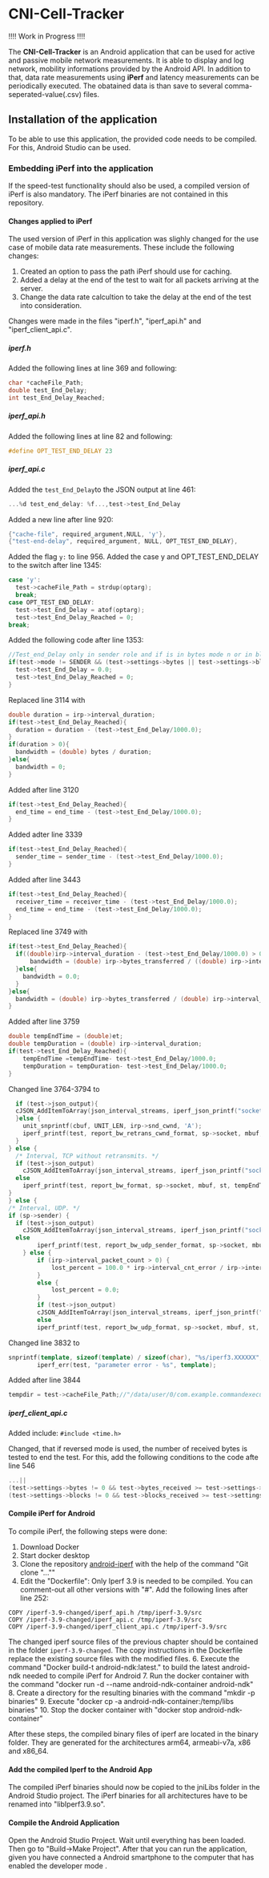 # CNI-Cell-Tracker
!!!! Work in Progress !!!!

The **CNI-Cell-Tracker** is an Android application that can be used for active and passive mobile network measurements. It is able to display and log network, mobility informations provided by the Android API. In addition to that, data rate measurements using **iPerf** and latency measurements can be periodically executed. The obatained data is than save to several comma-seperated-value(.csv) files.

## Installation of the application
To be able to use this application, the provided code needs to be compiled. For this, Android Studio can be used. 


### Embedding iPerf into the application
If the speed-test functionality should also be used, a compiled version of iPerf is also mandatory. The iPerf binaries are not contained in this repository.

#### Changes applied to iPerf
The used version of iPerf in this application was slighly changed for the use case of mobile data rate measurements. 
These include the following changes: 
1. Created an option to pass the path iPerf should use for caching. 
2. Added a delay at the end of the test to wait for all packets arriving at the server.
3. Change the data rate calcultion to take the delay at the end of the test into consideration.

Changes were made in the files "iperf.h", "iperf_api.h" and "iperf_client_api.c". 

##### iperf.h
Added the following lines at line 369 and following:

```c++
char *cacheFile_Path;
double test_End_Delay;
int test_End_Delay_Reached;
```
##### iperf_api.h
Added the following lines at line 82 and following:

```c++
#define OPT_TEST_END_DELAY 23
```
##### iperf_api.c
Added the `test_End_Delay`to the JSON output at line 461:
```c++
...%d test_end_delay: %f...,test->test_End_Delay
```
Added a new line after line 920:
```c++
{"cache-file", required_argument,NULL, 'y'},
{"test-end-delay", required_argument, NULL, OPT_TEST_END_DELAY},
```
Added the flag `y:` to line 956.
Added the case y and OPT_TEST_END_DELAY to the switch after line 1345:
```c++
case 'y':
  test->cacheFile_Path = strdup(optarg);
  break;
case OPT_TEST_END_DELAY:
  test->test_End_Delay = atof(optarg);
  test->test_End_Delay_Reached = 0;
break;	
```
Added the following code after line 1353:
```c++
//Test_end_Delay only in sender role and if is in bytes mode n or in blocks mode
if(test->mode != SENDER && (test->settings->bytes || test->settings->blocks)){
  test->test_End_Delay = 0.0;
  test->test_End_Delay_Reached = 0;
}
```
Replaced line 3114 with
```c++
double duration = irp->interval_duration;
if(test->test_End_Delay_Reached){
  duration = duration - (test->test_End_Delay/1000.0);
}
if(duration > 0){
  bandwidth = (double) bytes / duration;
}else{
  bandwidth = 0;
}
```
Added after line 3120
```c++
if(test->test_End_Delay_Reached){
  end_time = end_time - (test->test_End_Delay/1000.0);
}
```
Added adter line 3339
```c++
if(test->test_End_Delay_Reached){
  sender_time = sender_time - (test->test_End_Delay/1000.0);
}
```
Added after line 3443
```c++
if(test->test_End_Delay_Reached){
  receiver_time = receiver_time - (test->test_End_Delay/1000.0);
  end_time = end_time - (test->test_End_Delay/1000.0);
}
```
Replaced line 3749 with
```c++
if(test->test_End_Delay_Reached){
  if((double)irp->interval_duration - (test->test_End_Delay/1000.0) > 0){
      bandwidth = (double) irp->bytes_transferred / ((double) irp->interval_duration- (test->test_End_Delay/1000.0) );
  }else{
    bandwidth = 0.0;
  }
}else{
  bandwidth = (double) irp->bytes_transferred / (double) irp->interval_duration;
}
```
Added after line 3759
```c++
double tempEndTime = (double)et;
double tempDuration = (double) irp->interval_duration;
if(test->test_End_Delay_Reached){
	tempEndTime =tempEndTime- test->test_End_Delay/1000.0;
	tempDuration = tempDuration- test->test_End_Delay/1000.0;
}
```
Changed line 3764-3794 to
```c++
  if (test->json_output){		
  cJSON_AddItemToArray(json_interval_streams, iperf_json_printf("socket: %d  start: %f  end: %f  seconds: %f  bytes: %d  bits_per_second: %f  retransmits: %d  snd_cwnd:  %d  rtt:  %d  rttvar: %d  pmtu: %d  omitted: %b sender: %b", (int64_t) sp->socket, (double) st, tempEndTime, tempDuration, (int64_t) irp->bytes_transferred, bandwidth * 8, (int64_t) irp->interval_retrans, (int64_t) irp->snd_cwnd, (int64_t) irp->rtt, (int64_t) irp->rttvar, (int64_t) irp->pmtu, irp->omitted, sp->sender));
  }else {
    unit_snprintf(cbuf, UNIT_LEN, irp->snd_cwnd, 'A');
    iperf_printf(test, report_bw_retrans_cwnd_format, sp->socket, mbuf, st, tempEndTime, ubuf, nbuf, irp->interval_retrans, cbuf, irp->omitted?report_omitted:"");
  }
} else {
  /* Interval, TCP without retransmits. */
  if (test->json_output)
    cJSON_AddItemToArray(json_interval_streams, iperf_json_printf("socket: %d  start: %f  end: %f  seconds: %f  bytes: %d  bits_per_second: %f  omitted: %b sender: %b", (int64_t) sp->socket, (double) st, tempEndTime, tempDuration, (int64_t) irp->bytes_transferred, bandwidth * 8, irp->omitted, sp->sender));
  else
    iperf_printf(test, report_bw_format, sp->socket, mbuf, st, tempEndTime, ubuf, nbuf, irp->omitted?report_omitted:"");
}
} else {
/* Interval, UDP. */
if (sp->sender) {
  if (test->json_output)
    cJSON_AddItemToArray(json_interval_streams, iperf_json_printf("socket: %d  start: %f  end: %f  seconds: %f  bytes: %d  bits_per_second: %f  packets: %d  omitted: %b sender: %b", (int64_t) sp->socket, (double) st, tempEndTime, tempDuration, (int64_t) irp->bytes_transferred, bandwidth * 8, (int64_t) irp->interval_packet_count, irp->omitted, sp->sender));  
  else
		iperf_printf(test, report_bw_udp_sender_format, sp->socket, mbuf, st, tempEndTime, ubuf, nbuf, zbuf, irp->interval_packet_count, irp->omitted?report_omitted:"");
	} else {
	    if (irp->interval_packet_count > 0) {
	    	lost_percent = 100.0 * irp->interval_cnt_error / irp->interval_packet_count;
	    }
	    else {
		    lost_percent = 0.0;
	    }
	    if (test->json_output)
		cJSON_AddItemToArray(json_interval_streams, iperf_json_printf("socket: %d  start: %f  end: %f  seconds: %f  bytes: %d  bits_per_second: %f  jitter_ms: %f  lost_packets: %d  packets: %d  lost_percent: %f  omitted: %b sender: %b", (int64_t) sp->socket, (double) st, tempEndTime, tempDuration, (int64_t) irp->bytes_transferred, bandwidth * 8, (double) irp->jitter * 1000.0, (int64_t) irp->interval_cnt_error, (int64_t) irp->interval_packet_count, (double) lost_percent, irp->omitted, sp->sender));
	    else
		iperf_printf(test, report_bw_udp_format, sp->socket, mbuf, st, tempEndTime, ubuf, nbuf, irp->jitter * 1000.0, irp->interval_cnt_error, irp->interval_packet_count, lost_percent, irp->omitted?report_omitted:"");
```
Changed line 3832 to
```c++
snprintf(template, sizeof(template) / sizeof(char), "%s/iperf3.XXXXXX", tempdir);
		iperf_err(test, "parameter error - %s", template);
```
Added after line 3844
```c++
tempdir = test->cacheFile_Path;//"/data/user/0/com.example.commandexecutiontest/cache";
```
##### iperf_client_api.c
Added include: `#include <time.h>`

Changed, that if reversed mode is used, the number of received bytes is tested to end the test. For this, add the following conditions to the code afte line 546
```c++
...||
(test->settings->bytes != 0 && test->bytes_received >= test->settings->bytes) ||
(test->settings->blocks != 0 && test->blocks_received >= test->settings->blocks
```

#### Compile iPerf for Android
To compile iPerf, the following steps were done:

1. Download Docker
2. Start docker desktop
3. Clone the repository [android-iperf](https://github.com/KnightWhoSayNi/android-iperf) with the help of the command "Git clone "...""
4. Edit the "Dockerfile": Only Iperf 3.9 is needed to be compiled. You can comment-out all other versions with "#". Add the following lines after line 252: 
  ```
  COPY /iperf-3.9-changed/iperf_api.h /tmp/iperf-3.9/src
  COPY /iperf-3.9-changed/iperf_api.c /tmp/iperf-3.9/src
  COPY /iperf-3.9-changed/iperf_client_api.c /tmp/iperf-3.9/src
  ```
  The changed iperf source files of the previous chapter should be contained in the folder `iperf-3.9-changed`. The copy instructions in the Dockerfile replace the existing source files with the modified files.
6. Execute the command "Docker build-t android-ndk:latest." to build the latest android-ndk needed to compile iPerf for Android
7. Run the docker container with the command "docker run -d --name android-ndk-container android-ndk"
8. Create a directory for the resulting binaries with the command "mkdir -p binaries"
9. Execute "docker cp -a android-ndk-container:/temp/libs binaries"
10. Stop the docker container with "docker stop android-ndk-container"

After these steps, the compiled binary files of iperf are located in the binary folder. They are generated for the architectures arm64, armeabi-v7a, x86 and x86_64.

#### Add the compiled Iperf to the Android App
The compiled iPerf binaries should now be copied to the jniLibs folder in the Android Studio project. The iPerf binaries for all architectures have to be renamed into "libIperf3.9.so". 

#### Compile the Android Application
Open the Android Studio Project. Wait until everything has been loaded. Then go to "Build->Make Project". After that you can run the application, given you have connected a Android smartphone to the computer that has enabled the developer mode .

